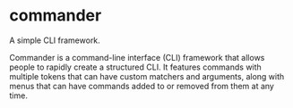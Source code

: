 # commander
A simple CLI framework.

Commander is a command-line interface (CLI) framework that allows people to rapidly create a structured CLI. It features commands with multiple tokens that can have custom matchers and arguments, along with menus that can have commands added to or removed from them at any time.
